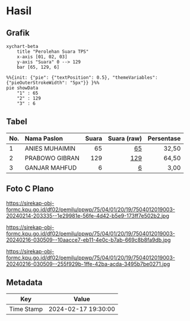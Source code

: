 # Hasil

## Grafik

```mermaid
xychart-beta
    title "Perolehan Suara TPS"
    x-axis [01, 02, 03]
    y-axis "Suara" 0 --> 129
    bar [65, 129, 6]
```

```mermaid
%%{init: {"pie": {"textPosition": 0.5}, "themeVariables": {"pieOuterStrokeWidth": "5px"}} }%%
pie showData
    "1" : 65
    "2" : 129
    "3" : 6
```

## Tabel

| No. | Nama Paslon    | Suara | Suara (raw) | Persentase |
|:--- |:-------------- | -----:| -----------:| ----------:|
| 1   | ANIES MUHAIMIN | 65    | [65][p-1]   | 32,50      |
| 2   | PRABOWO GIBRAN | 129   | [129][p-2]  | 64,50      |
| 3   | GANJAR MAHFUD  | 6     | [6][p-3]    | 3,00       |


[p-1]: https://github.com/gigit-pemilu/pemilu-2024-75-gorontalo/blob/main/pilpres/hitung-suara/sub/75-gorontalo/sub/04-pohuwato/sub/01-popayato/sub/2019-telaga-biru/sub/003-tps/sub/paslon-1.txt
[p-2]: https://github.com/gigit-pemilu/pemilu-2024-75-gorontalo/blob/main/pilpres/hitung-suara/sub/75-gorontalo/sub/04-pohuwato/sub/01-popayato/sub/2019-telaga-biru/sub/003-tps/sub/paslon-2.txt
[p-3]: https://github.com/gigit-pemilu/pemilu-2024-75-gorontalo/blob/main/pilpres/hitung-suara/sub/75-gorontalo/sub/04-pohuwato/sub/01-popayato/sub/2019-telaga-biru/sub/003-tps/sub/paslon-3.txt

## Foto C Plano

https://sirekap-obj-formc.kpu.go.id/df02/pemilu/ppwp/75/04/01/20/19/7504012019003-20240214-203335--1e29981e-56fe-4d42-b5e9-173ff7e502b2.jpg

https://sirekap-obj-formc.kpu.go.id/df02/pemilu/ppwp/75/04/01/20/19/7504012019003-20240216-030509--10aacce7-eb11-4e0c-b7ab-669c8b8fa9db.jpg

https://sirekap-obj-formc.kpu.go.id/df02/pemilu/ppwp/75/04/01/20/19/7504012019003-20240216-030509--255f929b-1ffe-42ba-acda-3495b7be0271.jpg


## Metadata

| Key        | Value               |
| ---------- | ------------------- |
| Time Stamp | 2024-02-17 19:30:00 |



